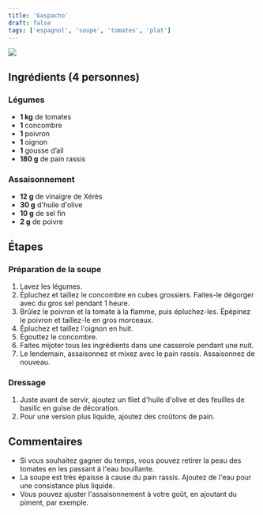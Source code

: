 ```yaml
---
title: 'Gaspacho'
draft: false
tags: ['espagnol', 'soupe', 'tomates', 'plat']
---
```

![](../images/gaspacho.jpg)

<!-- section -->
## Ingrédients (4 personnes)

### Légumes

- **1 kg** de tomates
- **1** concombre
- **1** poivron
- **1** oignon
- **1** gousse d’ail
- **180 g** de pain rassis

### Assaisonnement

- **12 g** de vinaigre de Xérès
- **30 g** d'huile d'olive
- **10 g** de sel fin
- **2 g** de poivre

<!-- section -->
## Étapes

### Préparation de la soupe

1. Lavez les légumes.
2. Épluchez et taillez le concombre en cubes grossiers. Faites-le dégorger avec du gros sel pendant 1 heure.
3. Brûlez le poivron et la tomate à la flamme, puis épluchez-les. Épépinez le poivron et taillez-le en gros morceaux.
4. Épluchez et taillez l'oignon en huit.
5. Égouttez le concombre.
6. Faites mijoter tous les ingrédients dans une casserole pendant une nuit.
7. Le lendemain, assaisonnez et mixez avec le pain rassis. Assaisonnez de nouveau.

### Dressage

1. Juste avant de servir, ajoutez un filet d'huile d'olive et des feuilles de basilic en guise de décoration.
2. Pour une version plus liquide, ajoutez des croûtons de pain.

<!-- section -->
## Commentaires

- Si vous souhaitez gagner du temps, vous pouvez retirer la peau des tomates en les passant à l'eau bouillante.
- La soupe est très épaisse à cause du pain rassis. Ajoutez de l'eau pour une consistance plus liquide.
- Vous pouvez ajuster l'assaisonnement à votre goût, en ajoutant du piment, par exemple.
